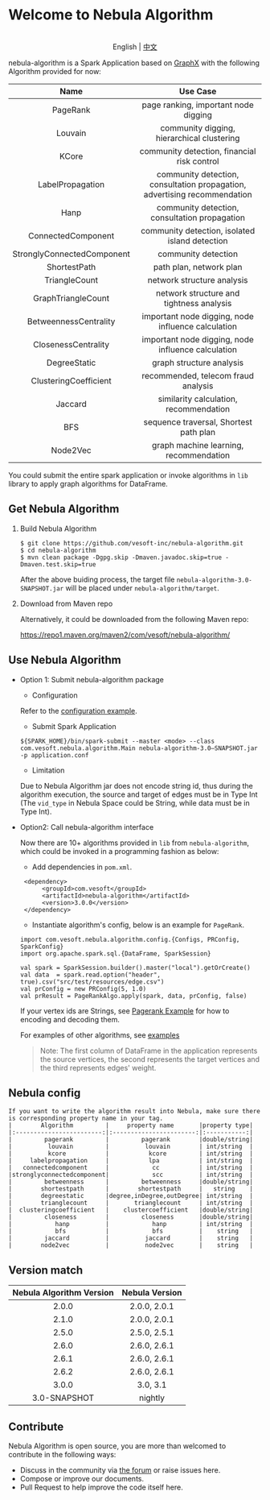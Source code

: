 # Welcome to Nebula Algorithm

<p align="center">
  <br>English | <a href="README-CN.md">中文</a>
</p>

nebula-algorithm is a Spark Application based on [GraphX](https://spark.apache.org/graphx/) with the following Algorithm provided for now:


|          Name          |Use Case|
|:------------------------:|:---------------:|
|         PageRank         | page ranking, important node digging|
|         Louvain          | community digging, hierarchical clustering|
|          KCore           | community detection, financial risk control|
|     LabelPropagation     | community detection, consultation propagation, advertising recommendation|
|          Hanp            | community detection, consultation propagation|
|    ConnectedComponent    | community detection, isolated island detection|
|StronglyConnectedComponent| community detection|
|       ShortestPath       | path plan, network plan|
|       TriangleCount      | network structure analysis|
|    GraphTriangleCount    | network structure and tightness analysis|
|   BetweennessCentrality  | important node digging, node influence calculation|
|   ClosenessCentrality    | important node digging, node influence calculation|
|        DegreeStatic      | graph structure analysis|
|   ClusteringCoefficient  | recommended, telecom fraud analysis|
|       Jaccard            | similarity calculation, recommendation|
|        BFS               | sequence traversal, Shortest path plan|
|     Node2Vec             | graph machine learning, recommendation|


You could submit the entire spark application or invoke algorithms in `lib` library to apply graph algorithms for DataFrame.

## Get Nebula Algorithm
 1. Build Nebula Algorithm
    ```
    $ git clone https://github.com/vesoft-inc/nebula-algorithm.git
    $ cd nebula-algorithm
    $ mvn clean package -Dgpg.skip -Dmaven.javadoc.skip=true -Dmaven.test.skip=true
    ```
    After the above buiding process, the target file  `nebula-algorithm-3.0-SNAPSHOT.jar` will be placed under `nebula-algorithm/target`.

 2. Download from Maven repo
      
      Alternatively, it could be downloaded from the following Maven repo:
      
      https://repo1.maven.org/maven2/com/vesoft/nebula-algorithm/

## Use Nebula Algorithm

* Option 1: Submit nebula-algorithm package

   * Configuration
   
   Refer to the [configuration example](https://github.com/vesoft-inc/nebula-algorithm/blob/master/nebula-algorithm/src/main/resources/application.conf).

   * Submit Spark Application

    ```
    ${SPARK_HOME}/bin/spark-submit --master <mode> --class com.vesoft.nebula.algorithm.Main nebula-algorithm-3.0—SNAPSHOT.jar -p application.conf
    ```
   
   * Limitation
    
    Due to Nebula Algorithm jar does not encode string id, thus during the algorithm execution, the source and target of edges must be in Type Int (The `vid_type` in Nebula Space could be String, while data must be in Type Int).

* Option2: Call nebula-algorithm interface

   Now there are 10+ algorithms provided in `lib` from `nebula-algorithm`, which could be invoked in a programming fashion as below:
   
   * Add dependencies in `pom.xml`.
   ```
    <dependency>
         <groupId>com.vesoft</groupId>
         <artifactId>nebula-algorithm</artifactId>
         <version>3.0.0</version>
    </dependency>
   ```
   * Instantiate algorithm's config, below is an example for `PageRank`.
   ```
   import com.vesoft.nebula.algorithm.config.{Configs, PRConfig, SparkConfig}
   import org.apache.spark.sql.{DataFrame, SparkSession}

   val spark = SparkSession.builder().master("local").getOrCreate()
   val data  = spark.read.option("header", true).csv("src/test/resources/edge.csv")
   val prConfig = new PRConfig(5, 1.0)
   val prResult = PageRankAlgo.apply(spark, data, prConfig, false)
   ```
   
   If your vertex ids are Strings, see [Pagerank Example](https://github.com/vesoft-inc/nebula-algorithm/blob/master/example/src/main/scala/com/vesoft/nebula/algorithm/PageRankExample.scala) for how to encoding and decoding them.
    
    For examples of other algorithms, see [examples](https://github.com/vesoft-inc/nebula-algorithm/tree/master/example/src/main/scala/com/vesoft/nebula/algorithm)
   > Note: The first column of DataFrame in the application represents the source vertices, the second represents the target vertices and the third represents edges' weight.

## Nebula config
    If you want to write the algorithm result into Nebula, make sure there is corresponding property name in your tag.
    |        Algorithm         |     property name       |property type|
    |:------------------------:|:-----------------------:|:-----------:|
    |         pagerank         |         pagerank        |double/string|
    |          louvain         |          louvain        | int/string  |
    |          kcore           |           kcore         | int/string  |
    |     labelpropagation     |           lpa           | int/string  |
    |   connectedcomponent     |            cc           | int/string  |
    |stronglyconnectedcomponent|            scc          | int/string  |
    |         betweenness      |         betweenness     |double/string|
    |        shortestpath      |        shortestpath     |   string    |
    |        degreestatic      |degree,inDegree,outDegree| int/string  |
    |        trianglecount     |       trianglecount     | int/string  |
    |  clusteringcoefficient   |    clustercoefficient   |double/string|
    |         closeness        |         closeness       |double/string|
    |            hanp          |            hanp         | int/string  |
    |            bfs           |            bfs          |    string   |
    |         jaccard          |          jaccard        |    string   |
    |        node2vec          |          node2vec       |    string   |
    
## Version match

| Nebula Algorithm Version | Nebula Version |
|:------------------------:|:--------------:|
|       2.0.0              |  2.0.0, 2.0.1  |
|       2.1.0              |  2.0.0, 2.0.1  |
|       2.5.0              |  2.5.0, 2.5.1  |
|       2.6.0              |  2.6.0, 2.6.1  |
|       2.6.1              |  2.6.0, 2.6.1  |
|       2.6.2              |  2.6.0, 2.6.1  |
|       3.0.0              |    3.0, 3.1    |
|       3.0-SNAPSHOT       |     nightly    |

## Contribute

Nebula Algorithm is open source, you are more than welcomed to contribute in the following ways:

- Discuss in the community via [the forum](https://discuss.nebula-graph.io/) or raise issues here.
- Compose or improve our documents.
- Pull Request to help improve the code itself here.
